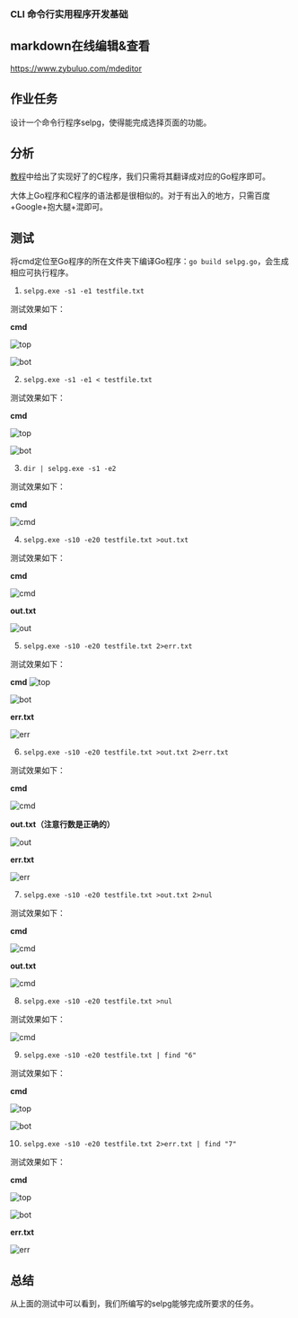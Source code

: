 ### CLI 命令行实用程序开发基础

## markdown在线编辑&查看
https://www.zybuluo.com/mdeditor

## 作业任务
设计一个命令行程序selpg，使得能完成选择页面的功能。

## 分析
[教程](https://www.ibm.com/developerworks/cn/linux/shell/clutil/index.html)中给出了实现好了的C程序，我们只需将其翻译成对应的Go程序即可。

大体上Go程序和C程序的语法都是很相似的。对于有出入的地方，只需百度+Google+抱大腿+混即可。

## 测试
将cmd定位至Go程序的所在文件夹下编译Go程序：`go build selpg.go`，会生成相应可执行程序。

1. `selpg.exe -s1 -e1 testfile.txt`

测试效果如下：

**cmd**

![top](https://imgsa.baidu.com/forum/w%3D580/sign=dfcb00b9366d55fbc5c6762e5d234f40/a62afdc9a786c91786623e5ec23d70cf3ac75751.jpg)

![bot](https://imgsa.baidu.com/forum/w%3D580/sign=32d356e4042442a7ae0efdade142ad95/a43d8d45ad3459821e3589f507f431adcaef847f.jpg)

2. `selpg.exe -s1 -e1 < testfile.txt`

测试效果如下：

**cmd**

![top](https://imgsa.baidu.com/forum/w%3D580/sign=6515387069d0f703e6b295d438fa5148/b16b8a1fa8d3fd1fae32cc5d3b4e251f94ca5ffb.jpg)

![bot](https://imgsa.baidu.com/forum/w%3D580/sign=3d846eff55df8db1bc2e7c6c3922dddb/399b2e097bf40ad1033da8845c2c11dfabecced9.jpg)

3. `dir | selpg.exe -s1 -e2`

测试效果如下：

**cmd**

![cmd](https://imgsa.baidu.com/forum/w%3D580/sign=0e1fb593bc4543a9f51bfac42e178a7b/0531032fb9389b50f2c48b358e35e5dde6116efb.jpg)

4. `selpg.exe -s10 -e20 testfile.txt >out.txt`

测试效果如下：

**cmd**

![cmd](https://imgsa.baidu.com/forum/w%3D580/sign=fb96f7bb8113632715edc23ba18ea056/82d51ffb828ba61e429aa3484a34970a314e5946.jpg)

**out.txt**

![out](https://imgsa.baidu.com/forum/w%3D580/sign=d421259c0146f21fc9345e5bc6256b31/74f09513c8fcc3cec016a2549945d688d63f20e7.jpg)

5. `selpg.exe -s10 -e20 testfile.txt 2>err.txt`

测试效果如下：

**cmd**
![top](https://imgsa.baidu.com/forum/w%3D580/sign=5a15e6c3afc27d1ea5263bcc2bd5adaf/30db77b4c9ea15ceb8f9b46ebd003af33b87b2a7.jpg)

![bot](https://imgsa.baidu.com/forum/w%3D580/sign=d9c6d3469813b07ebdbd50003cd69113/ead3e494d143ad4bf32712a789025aafa50f06a8.jpg)

**err.txt**

![err](https://imgsa.baidu.com/forum/w%3D580/sign=7946b057b1a1cd1105b672288913c8b0/588020328744ebf89bd63058d2f9d72a6159a717.jpg)

6. `selpg.exe -s10 -e20 testfile.txt >out.txt 2>err.txt`

测试效果如下：

**cmd**

![cmd](https://imgsa.baidu.com/forum/w%3D580/sign=4a14645f23381f309e198da199004c67/6d3fa1b0cb134954dd18be035d4e9258d0094ab0.jpg)

**out.txt（注意行数是正确的）**

![out](https://imgsa.baidu.com/forum/w%3D580/sign=39665a562a3fb80e0cd161df06d02ffb/2df7a683b9014a90ce8c10daa2773912b21bee0c.jpg)

**err.txt**

![err](https://imgsa.baidu.com/forum/w%3D580/sign=c54d934831292df597c3ac1d8c305ce2/2cd0c525b899a9011dab0d5116950a7b0308f518.jpg)

7. `selpg.exe -s10 -e20 testfile.txt >out.txt 2>nul`

测试效果如下：

**cmd**

![cmd](https://imgsa.baidu.com/forum/w%3D580/sign=48aee8470ae9390156028d364bed54f9/b1c6e3fd1e178a828d762fc7fd03738da877e874.jpg)

**out.txt**

![cmd](https://imgsa.baidu.com/forum/w%3D580/sign=056e8e93bc4543a9f51bfac42e168a7b/0531032fb9389b50f9b5b0358e35e5dde6116e74.jpg)

8. `selpg.exe -s10 -e20 testfile.txt >nul`

测试效果如下：

![cmd](https://imgsa.baidu.com/forum/w%3D580/sign=6745fe75790e0cf3a0f74ef33a46f23d/e2e096a0cd11728bb007df45c3fcc3cec2fd2c94.jpg)

9. `selpg.exe -s10 -e20 testfile.txt | find "6"`

测试效果如下：

**cmd**

![top](https://imgsa.baidu.com/forum/w%3D580/sign=2f40b37d2334349b74066e8df9eb1521/ee247ddb81cb39dbbc903531db160924aa183061.jpg)

![bot](https://imgsa.baidu.com/forum/w%3D580/sign=87000587fc03918fd7d13dc2613d264b/95fe84d2fd1f4134732d57192e1f95cad0c85ea4.jpg)

10. `selpg.exe -s10 -e20 testfile.txt 2>err.txt | find "7"`

测试效果如下：

**cmd**

![top](https://imgsa.baidu.com/forum/w%3D580/sign=0b9fe5e6c01349547e1ee86c664f92dd/481426d062d9f2d3026c7988a2ec8a136227ccbd.jpg)

![bot](https://imgsa.baidu.com/forum/w%3D580/sign=5877c79472310a55c424defc87444387/12df940f7bec54e799904779b2389b504ec26abe.jpg)

**err.txt**

![err](https://imgsa.baidu.com/forum/w%3D580/sign=3942a0abc8cec3fd8b3ea77de689d4b6/ea19fb2b6059252d547a40633f9b033b5ab5b94d.jpg)

## 总结
从上面的测试中可以看到，我们所编写的selpg能够完成所要求的任务。